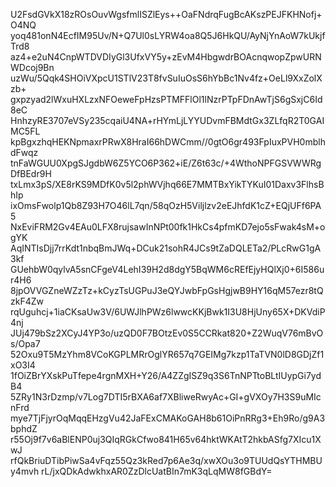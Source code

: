 U2FsdGVkX18zROsOuvWgsfmlISZlEys++OaFNdrqFugBcAKszPEJFKHNofj+O4NQ
yoq481onN4EcfIM95Uv/N+Q7Ul0sLYRW4oa8Q5J6HkQU/AyNjYnAoW7kUkjfTrd8
az4+e2uN4CnpWTDVDIyGl3UfxVY5y+zEvM4HbgwdrBOAcnqwopZpwURNWDcoj9Bn
uzWu/5Qqk4SHOiVXpcU1STlV23T8fvSuIuOsS6hYbBc1Nv4fz+OeLl9XxZolXzb+
gxpzyad2lWxuHXLzxNFOeweFpHzsPTMFFlOl1lNzrPTpFDnAwTjS6gSxjC6Id8eC
HnhzyRE3707eVSy235cqaiU4NA+rHYmLjLYYUDvmFBMdtGx3ZLfqR2T0GAIMC5FL
kpBgxzhqHEKNpmaxrPRwX8HraI66hDWCmm//0gtO6gr493FpIuxPVH0mblhdFwqz
tnFaWGUU0XpgSJgdbW6Z5YCO6P362+iE/Z6t63c/+4WthoNPFGSVWWRgDfBEdr9H
txLmx3pS/XE8rKS9MDfK0v5l2phWVjhq66E7MMTBxYikTYKuI01Daxv3FlhsBhIp
ixOmsFwolp1Qb8Z93H7O46lL7qn/58qOzH5Viljlzv2eEJhfdK1cZ+EQjUFf6PA5
NxEviFRM2Gv4EAu0LFX8rujsawInNPt00fk1HkCs4pfmKD7ejo5sFwak4sM+ogYK
AqINTIsDjj7rrKdt1nbqBmJWq+DCuk21sohR4JCs9tZaDQLETa2/PLcRwG1gA3kf
GUehbW0qylvA5snCFgeV4LehI39H2d8dgY5BqWM6cREfEjyHQlXj0+6I586ur4H6
8jpOVVGZneWZzTz+kCyzTsUGPuJ3eQYJwbFpGsHgjwB9HY16qM57ezr8tQzkF4Zw
rqUguhcj+1iaCKsaUw3V/6UWJlhPWz6lwwcKKjBwk1I3U8HjUny65X+DKVdiP4nj
JUj479bSz2XCyJ4YP3o/uzQD0F7BOtzEv0S5CCRkat820+Z2WuqV76mBvOs/Opa7
52Oxu9T5MzYhm8VCoKGPLMRrOglYR657q7GEIMg7kzp1TaTVN0lD8GDjZf1xO3I4
1fOiZBrYXskPuTfepe4rgnMXH+Y26/A4ZZgISZ9q3S6TnNPTtoBLtIUypGi7ydB4
5ZRy1N3rDzmp/v7Log7DTI5rBXA6af7XBliweRwyAc+GI+gVXOy7H3S9uMIcnFrd
mye7TjFjyrOqMqqEHzgVu42JaFExCMAKoGAH8b61OiPnRRg3+Eh9Ro/g9A3bphdZ
r55Oj9f7v6aBlENP0uj3QIqRGkCfwo841H65v64hktWKAtT2hkbASfg7XIcu1XwJ
rfQkBriuDTibPiwSa4vFqz55Qz3kRed7p6Ae3q/xwXOu3o9TUUdQsYTHMBUy4mvh
rL/jxQDkAdwkhxAR0ZzDlcUatBIn7mK3qLqMW8fGBdY=
